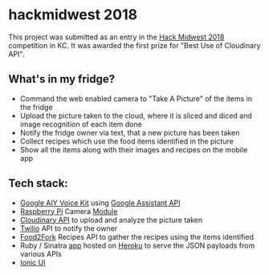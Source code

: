 # hackmidwest 2018

This project was submitted as an entry in the [Hack Midwest 2018](https://hackmidwest.com/) competition in KC. It was awarded the first prize for "Best Use of Cloudinary API".

## What's in my fridge?
- Command the web enabled camera to "Take A Picture" of the items in the fridge
- Upload the picture taken to the cloud, where it is sliced and diced and image recognition of each item done
- Notify the fridge owner via text, that a new picture has been taken
- Collect recipes which use the food items identified in the picture
- Show all the items along with their images and recipes on the mobile app

## Tech stack:
- [Google AIY Voice Kit](https://aiyprojects.withgoogle.com/voice/) using [Google Assistant API](https://developers.google.com/assistant/sdk/overview)
- [Raspberry Pi](https://www.raspberrypi.org/) Camera [Module](https://www.raspberrypi.org/products/camera-module-v2/)
- [Cloudinary API](https://cloudinary.com/) to upload and analyze the picture taken
- [Twilio](https://www.twilio.com) API to notify the owner
- [Food2Fork](http://food2fork.com/)  Recipes API to gather the recipes using the items identified
- Ruby / Sinatra [app](https://github.com/shanko/hackmidwest) hosted on [Heroku](https://coolfridge.herokuapp.com/photo) to serve the JSON payloads from various APIs
- [Ionic UI](https://ionicframework.com/)
